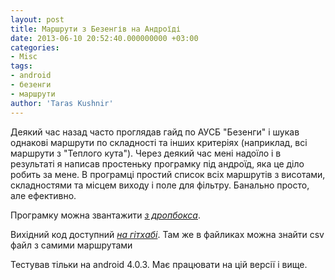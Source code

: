 ```yaml
---
layout: post
title: Маршрути з Безенгів на Андроїді
date: 2013-06-10 20:52:40.000000000 +03:00
categories:
- Misc
tags:
- android
- безенги
- маршрути
author: 'Taras Kushnir'
---
```


Деякий час назад часто проглядав гайд по АУСБ "Безенги" і шукав однакові маршрути по складності та інших критеріях (наприклад, всі маршрути з "Теплого кута"). Через деякий час мені надоїло і в результаті я написав простеньку програмку під андроїд, яка це діло робить за мене. В програмці простий список всіх маршрутів з висотами, складностями та місцем виходу і поле для фільтру. Банально просто, але ефективно.

Програмку можна звантажити <a title="Bezengi routes" href="https://www.dropbox.com/s/oj7bxojp6swc5k0/bezengi_routes.apk" target="_blank"><em>з дропбокса</em></a>.

Вихідний код доступний <a title="Bezengi routes" href="https://github.com/Ribtoks/simple-android-apps" target="_blank"><em>на гітхабі</em></a>. Там же в файликах можна знайти csv файл з самими маршрутами

Тестував тільки на android 4.0.3. Має працювати на цій версії і вище.
